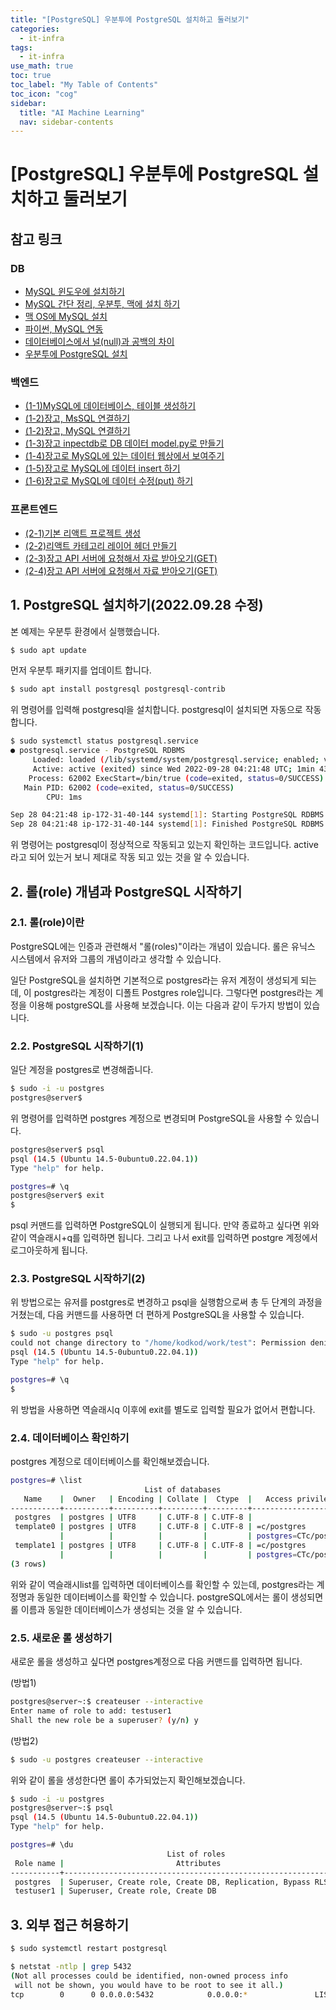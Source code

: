 ```yaml
---
title: "[PostgreSQL] 우분투에 PostgreSQL 설치하고 둘러보기"
categories:
  - it-infra
tags:
  - it-infra
use_math: true
toc: true
toc_label: "My Table of Contents"
toc_icon: "cog"
sidebar:
  title: "AI Machine Learning"
  nav: sidebar-contents
---
```


# [PostgreSQL] 우분투에 PostgreSQL 설치하고 둘러보기

## 참고 링크  

### DB

* [MySQL 윈도우에 설치하기](https://losskatsu.github.io/it-infra/mysql-install-win/)
* [MySQL 간단 정리, 우분투, 맥에 설치 하기](https://losskatsu.github.io/it-infra/mysql-index/)
* [맥 OS에 MySQL 설치](https://losskatsu.github.io/it-infra/mysql-install-mac/)
* [파이썬, MySQL 연동](https://losskatsu.github.io/programming/py-db-conn/)
* [데이터베이스에서 널(null)과 공백의 차이](https://losskatsu.github.io/it-infra/db-null/)
* [우분투에 PostgreSQL 설치](https://losskatsu.github.io/it-infra/postgresql-ubuntu/)


### 백엔드  

* [(1-1)MySQL에 데이터베이스, 테이블 생성하기](https://losskatsu.github.io/it-infra/mysql-create-db/)
* [(1-2)장고, MsSQL 연결하기](https://losskatsu.github.io/it-infra/mssql-django-conn/)
* [(1-2)장고, MySQL 연결하기](https://losskatsu.github.io/it-infra/mysql-django-conn/)
* [(1-3)장고 inpectdb로 DB 데이터 model.py로 만들기](https://losskatsu.github.io/it-infra/django-inspectdb/)
* [(1-4)장고로 MySQL에 있는 데이터 웹상에서 보여주기](https://losskatsu.github.io/it-infra/django-read-data/)
* [(1-5)장고로 MySQL에 데이터 insert 하기](https://losskatsu.github.io/it-infra/django-post-data/)
* [(1-6)장고로 MySQL에 데이터 수정(put) 하기](https://losskatsu.github.io/it-infra/django-put-data/)

### 프론트엔드  

* [(2-1)기본 리액트 프로젝트 생성](https://losskatsu.github.io/frontend/react-basic-setup/)
* [(2-2)리액트 카테고리 레이어 헤더 만들기](https://losskatsu.github.io/frontend/react-category/)
* [(2-3)장고 API 서버에 요청해서 자료 받아오기(GET)](https://losskatsu.github.io/frontend/react-request-api-django/)
* [(2-4)장고 API 서버에 요청해서 자료 받아오기(GET)](https://losskatsu.github.io/frontend/react-request-post/)  


## 1. PostgreSQL 설치하기(2022.09.28 수정)

본 예제는 우분투 환경에서 실행했습니다.

```bash
$ sudo apt update
```

먼저 우분투 패키지를 업데이트 합니다. 


```bash
$ sudo apt install postgresql postgresql-contrib
```

위 명령어를 입력해 postgresql을 설치합니다. 
postgresql이 설치되면 자동으로 작동합니다.

```bash
$ sudo systemctl status postgresql.service
● postgresql.service - PostgreSQL RDBMS
     Loaded: loaded (/lib/systemd/system/postgresql.service; enabled; vendor preset: enabled)
     Active: active (exited) since Wed 2022-09-28 04:21:48 UTC; 1min 43s ago
    Process: 62002 ExecStart=/bin/true (code=exited, status=0/SUCCESS)
   Main PID: 62002 (code=exited, status=0/SUCCESS)
        CPU: 1ms

Sep 28 04:21:48 ip-172-31-40-144 systemd[1]: Starting PostgreSQL RDBMS...
Sep 28 04:21:48 ip-172-31-40-144 systemd[1]: Finished PostgreSQL RDBMS.
```

위 명령어는 postgresql이 정상적으로 작동되고 있는지 확인하는 코드입니다. 
active 라고 되어 있는거 보니 제대로 작동 되고 있는 것을 알 수 있습니다. 


## 2. 롤(role) 개념과 PostgreSQL 시작하기

### 2.1. 롤(role)이란

PostgreSQL에는 인증과 관련해서 "롤(roles)"이라는 개념이 있습니다. 
롤은 유닉스 시스템에서 유저와 그룹의 개념이라고 생각할 수 있습니다. 

일단 PostgreSQL을 설치하면 기본적으로 postgres라는 유저 계정이 생성되게 되는데, 
이 postgres라는 계정이 디폴트 Postgres role입니다. 
그렇다면 postgres라는 계정을 이용해 postgreSQL를 사용해 보겠습니다. 
이는 다음과 같이 두가지 방법이 있습니다.


### 2.2. PostgreSQL 시작하기(1)

일단 계정을 postgres로 변경해줍니다.

```bash
$ sudo -i -u postgres
postgres@server$
```

위 명령어를 입력하면 postgres 계정으로 변경되며 PostgreSQL을 사용할 수 있습니다. 

```bash
postgres@server$ psql
psql (14.5 (Ubuntu 14.5-0ubuntu0.22.04.1))
Type "help" for help.

postgres=# \q
postgres@server$ exit
$
```

psql 커맨드를 입력하면 PostgreSQL이 실행되게 됩니다. 
만약 종료하고 싶다면 위와 같이 역슬래시+q를 입력하면 됩니다.
그리고 나서 exit를 입력하면 postgre 계정에서 로그아웃하게 됩니다.

### 2.3. PostgreSQL 시작하기(2)

위 방법으로는 유저를 postgres로 변경하고 psql을 실행함으로써 
총 두 단계의 과정을 거쳤는데, 
다음 커맨드를 사용하면 더 편하게 PostgreSQL을 사용할 수 있습니다.

```bash
$ sudo -u postgres psql
could not change directory to "/home/kodkod/work/test": Permission denied
psql (14.5 (Ubuntu 14.5-0ubuntu0.22.04.1))
Type "help" for help.

postgres=# \q
$
```

위 방법을 사용하면 역슬래시q 이후에 exit를 별도로 입력할 필요가 없어서 편합니다. 


### 2.4. 데이터베이스 확인하기

postgres 계정으로 데이터베이스를 확인해보겠습니다. 

```bash
postgres=# \list
                              List of databases
   Name    |  Owner   | Encoding | Collate |  Ctype  |   Access privileges
-----------+----------+----------+---------+---------+-----------------------
 postgres  | postgres | UTF8     | C.UTF-8 | C.UTF-8 |
 template0 | postgres | UTF8     | C.UTF-8 | C.UTF-8 | =c/postgres          +
           |          |          |         |         | postgres=CTc/postgres
 template1 | postgres | UTF8     | C.UTF-8 | C.UTF-8 | =c/postgres          +
           |          |          |         |         | postgres=CTc/postgres
(3 rows)
```

위와 같이 역슬래시list를 입력하면 데이터베이스를 확인할 수 있는데, postgres라는 계정명과 동일한 데이터베이스를 확인할 수 있습니다. 
postgreSQL에서는 롤이 생성되면 롤 이름과 동일한 데이터베이스가 생성되는 것을 알 수 있습니다.

### 2.5. 새로운 롤 생성하기 

새로운 롤을 생성하고 싶다면 postgres계정으로 다음 커맨드를 입력하면 됩니다. 

(방법1)
```bash
postgres@server~:$ createuser --interactive
Enter name of role to add: testuser1
Shall the new role be a superuser? (y/n) y
```

(방법2)
```bash
$ sudo -u postgres createuser --interactive
```

위와 같이 롤을 생성한다면 롤이 추가되었는지 확인해보겠습니다. 

```bash
$ sudo -i -u postgres
postgres@server~:$ psql
psql (14.5 (Ubuntu 14.5-0ubuntu0.22.04.1))
Type "help" for help.

postgres=# \du
                                   List of roles
 Role name |                         Attributes                         | Member of
-----------+------------------------------------------------------------+-----------
 postgres  | Superuser, Create role, Create DB, Replication, Bypass RLS | {}
 testuser1 | Superuser, Create role, Create DB                          | {}
```

## 3. 외부 접근 허용하기 

```bash
$ sudo systemctl restart postgresql
```

```bash
$ netstat -ntlp | grep 5432
(Not all processes could be identified, non-owned process info
 will not be shown, you would have to be root to see it all.)
tcp        0      0 0.0.0.0:5432            0.0.0.0:*               LISTEN 
```

